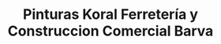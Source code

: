 ---
title: "Pinturas Koral Ferretería y Construccion Comercial Barva"
url: /barva/pinturas-koral-ferreteria-y-construccion-comercial-barva/
shop: hardware
---